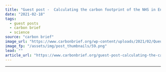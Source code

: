 ```yaml
---
title: "Guest post -  Calculating the carbon footprint of the NHS in England"
date: "2021-02-18"
tags: 
  - guest posts
  - carbon brief
  - science
source: "carbon brief"
image_url: "https://www.carbonbrief.org/wp-content/uploads/2021/02/Queue-of-ambulances-at-the-accident-and-emergency-department-at-Queen-Alexandra-Hospital-in-Portsmouth-Hampshire-583x372.png"
image_fp: "/assets/img/post_thumbnails/59.png"
lead: ""
article_url: "https://www.carbonbrief.org/guest-post-calculating-the-carbon-footprint-of-the-nhs-in-england"
---
```


---
